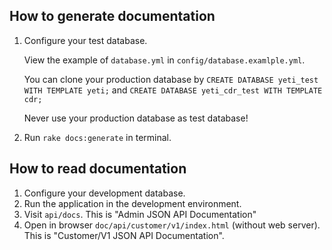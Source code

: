 How to generate documentation
-----------------------------

1. Configure your test database.

    View the example of `database.yml` in `config/database.examlple.yml`.

    You can clone your production database by `CREATE DATABASE yeti_test WITH TEMPLATE yeti;` and `CREATE DATABASE yeti_cdr_test WITH TEMPLATE cdr;`

    Never use your production database as test database!
2. Run `rake docs:generate` in terminal.

How to read documentation
-------------------------

1. Configure your development database.
2. Run the application in the development environment.
3. Visit `api/docs`. This is "Admin JSON API Documentation"
4. Open in browser `doc/api/customer/v1/index.html` (without web server). This is "Customer/V1 JSON API Documentation".
